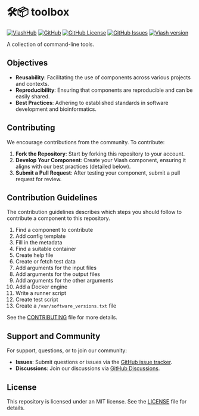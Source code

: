 

# 🛠📦 toolbox

[![ViashHub](https://img.shields.io/badge/ViashHub-toolbox-7a4baa.png)](https://web.viash-hub.com/packages/toolbox)
[![GitHub](https://img.shields.io/badge/GitHub-viash--hub%2Ftoolbox-blue.png)](https://github.com/viash-hub/toolbox)
[![GitHub
License](https://img.shields.io/github/license/viash-hub/toolbox.png)](https://github.com/viash-hub/toolbox/blob/main/LICENSE)
[![GitHub
Issues](https://img.shields.io/github/issues/viash-hub/toolbox.png)](https://github.com/viash-hub/toolbox/issues)
[![Viash
version](https://img.shields.io/badge/Viash-v0.9.0--RC7-blue)](https://viash.io)

A collection of command-line tools.

## Objectives

- **Reusability**: Facilitating the use of components across various
  projects and contexts.
- **Reproducibility**: Ensuring that components are reproducible and can
  be easily shared.
- **Best Practices**: Adhering to established standards in software
  development and bioinformatics.

## Contributing

We encourage contributions from the community. To contribute:

1.  **Fork the Repository**: Start by forking this repository to your
    account.
2.  **Develop Your Component**: Create your Viash component, ensuring it
    aligns with our best practices (detailed below).
3.  **Submit a Pull Request**: After testing your component, submit a
    pull request for review.

## Contribution Guidelines

The contribution guidelines describes which steps you should follow to
contribute a component to this repository.

1.  Find a component to contribute
2.  Add config template
3.  Fill in the metadata
4.  Find a suitable container
5.  Create help file
6.  Create or fetch test data
7.  Add arguments for the input files
8.  Add arguments for the output files
9.  Add arguments for the other arguments
10. Add a Docker engine
11. Write a runner script
12. Create test script
13. Create a `/var/software_versions.txt` file

See the
[CONTRIBUTING](https://github.com/viash-hub/toolbox/blob/main/CONTRIBUTING.md)
file for more details.

## Support and Community

For support, questions, or to join our community:

- **Issues**: Submit questions or issues via the [GitHub issue
  tracker](https://github.com/viash-hub/toolbox/issues).
- **Discussions**: Join our discussions via [GitHub
  Discussions](https://github.com/viash-hub/toolbox/discussions).

## License

This repository is licensed under an MIT license. See the
[LICENSE](https://github.com/viash-hub/toolbox/blob/main/LICENSE) file
for details.
